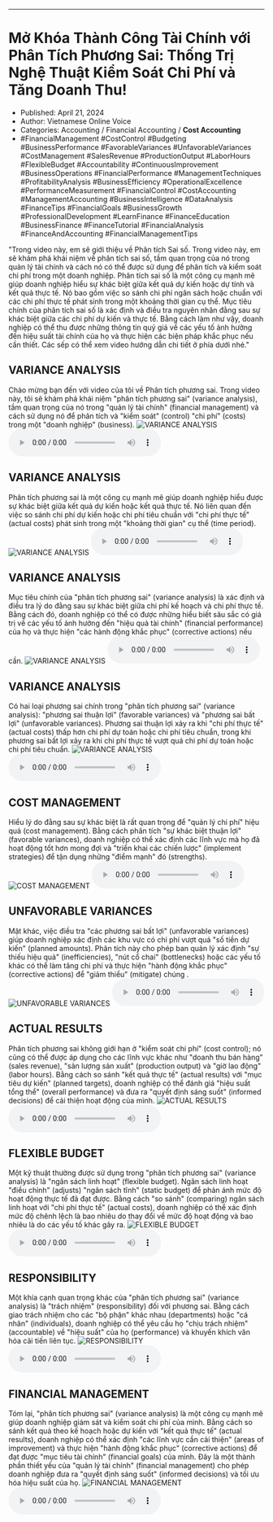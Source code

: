 
---

# Mở Khóa Thành Công Tài Chính với Phân Tích Phương Sai: Thống Trị Nghệ Thuật Kiểm Soát Chi Phí và Tăng Doanh Thu!

- Published: April 21, 2024
- Author: Vietnamese Online Voice
- Categories: Accounting / Financial Accounting / **Cost Accounting**
- #FinancialManagement #CostControl #Budgeting #BusinessPerformance #FavorableVariances #UnfavorableVariances #CostManagement #SalesRevenue #ProductionOutput #LaborHours #FlexibleBudget #Accountability #ContinuousImprovement #BusinessOperations #FinancialPerformance #ManagementTechniques #ProfitabilityAnalysis #BusinessEfficiency #OperationalExcellence #PerformanceMeasurement #FinancialControl #CostAccounting #ManagementAccounting #BusinessIntelligence #DataAnalysis #FinanceTips #FinancialGoals #BusinessGrowth #ProfessionalDevelopment #LearnFinance #FinanceEducation #BusinessFinance #FinanceTutorial #FinancialAnalysis #FinanceAndAccounting #FinancialManagementTips

"Trong video này, em sẽ giới thiệu về Phân tích Sai số. Trong video này, em sẽ khám phá khái niệm về phân tích sai số, tầm quan trọng của nó trong quản lý tài chính và cách nó có thể được sử dụng để phân tích và kiểm soát chi phí trong một doanh nghiệp. Phân tích sai số là một công cụ mạnh mẽ giúp doanh nghiệp hiểu sự khác biệt giữa kết quả dự kiến hoặc dự tính và kết quả thực tế. Nó bao gồm việc so sánh chi phí ngân sách hoặc chuẩn với các chi phí thực tế phát sinh trong một khoảng thời gian cụ thể. Mục tiêu chính của phân tích sai số là xác định và điều tra nguyên nhân đằng sau sự khác biệt giữa các chi phí dự kiến và thực tế. Bằng cách làm như vậy, doanh nghiệp có thể thu được những thông tin quý giá về các yếu tố ảnh hưởng đến hiệu suất tài chính của họ và thực hiện các biện pháp khắc phục nếu cần thiết. Các sếp có thể xem video hướng dẫn chi tiết ở phía dưới nhé."


## VARIANCE ANALYSIS

Chào mừng bạn đến với video của tôi về Phân tích phương sai. Trong video này, tôi sẽ khám phá khái niệm "phân tích phương sai" (variance analysis), tầm quan trọng của nó trong "quản lý tài chính" (financial management) và cách sử dụng nó để phân tích và "kiểm soát" (control) "chi phí" (costs) trong một "doanh nghiệp" (business).
![VARIANCE ANALYSIS](https://http-archiver-apis-production-80.schnworks.com/storage/images/transitions/2024-04-21/transition--19864235734-Montserrat-ExtraBold-512DA8.jpg)
<audio controls>
    <source src="https://http-archiver-apis-production-80.schnworks.com/storage/audio/file-14403671053.mp3" type="audio/mpeg">
</audio>



## VARIANCE ANALYSIS

Phân tích phương sai là một công cụ mạnh mẽ giúp doanh nghiệp hiểu được sự khác biệt giữa kết quả dự kiến ​​hoặc kết quả thực tế. Nó liên quan đến việc so sánh chi phí dự kiến ​​hoặc chi phí tiêu chuẩn với "chi phí thực tế" (actual costs) phát sinh trong một "khoảng thời gian" cụ thể (time period).
![VARIANCE ANALYSIS](https://http-archiver-apis-production-80.schnworks.com/storage/images/transitions/2024-04-21/transition-6986753462-Montserrat-Regular-880E4F.jpg)
<audio controls>
    <source src="https://http-archiver-apis-production-80.schnworks.com/storage/audio/file-5501188983.mp3" type="audio/mpeg">
</audio>



## VARIANCE ANALYSIS

Mục tiêu chính của "phân tích phương sai" (variance analysis) là xác định và điều tra lý do đằng sau sự khác biệt giữa chi phí kế hoạch và chi phí thực tế. Bằng cách đó, doanh nghiệp có thể có được những hiểu biết sâu sắc có giá trị về các yếu tố ảnh hưởng đến "hiệu quả tài chính" (financial performance) của họ và thực hiện "các hành động khắc phục" (corrective actions) nếu cần.
![VARIANCE ANALYSIS](https://http-archiver-apis-production-80.schnworks.com/storage/images/transitions/2024-04-21/transition-5421633700-Montserrat-Bold-4A148C.jpg)
<audio controls>
    <source src="https://http-archiver-apis-production-80.schnworks.com/storage/audio/file-28871313123.mp3" type="audio/mpeg">
</audio>



## VARIANCE ANALYSIS

Có hai loại phương sai chính trong "phân tích phương sai" (variance analysis): "phương sai thuận lợi" (favorable variances) và "phương sai bất lợi" (unfavorable variances). Phương sai thuận lợi xảy ra khi "chi phí thực tế" (actual costs) thấp hơn chi phí dự toán hoặc chi phí tiêu chuẩn, trong khi phương sai bất lợi xảy ra khi chi phí thực tế vượt quá chi phí dự toán hoặc chi phí tiêu chuẩn.
![VARIANCE ANALYSIS](https://http-archiver-apis-production-80.schnworks.com/storage/images/transitions/2024-04-21/transition-6052965284-Montserrat-Medium-880E4F.jpg)
<audio controls>
    <source src="https://http-archiver-apis-production-80.schnworks.com/storage/audio/file-3774275594.mp3" type="audio/mpeg">
</audio>



## COST MANAGEMENT

Hiểu lý do đằng sau sự khác biệt là rất quan trọng để "quản lý chi phí" hiệu quả (cost management). Bằng cách phân tích "sự khác biệt thuận lợi" (favorable variances), doanh nghiệp có thể xác định các lĩnh vực mà họ đã hoạt động tốt hơn mong đợi và "triển khai các chiến lược" (implement strategies) để tận dụng những "điểm mạnh" đó (strengths).
![COST MANAGEMENT](https://http-archiver-apis-production-80.schnworks.com/storage/images/transitions/2024-04-21/transition--8041332310-Montserrat-Thin-4A148C.jpg)
<audio controls>
    <source src="https://http-archiver-apis-production-80.schnworks.com/storage/audio/file-7392218351.mp3" type="audio/mpeg">
</audio>



## UNFAVORABLE VARIANCES

Mặt khác, việc điều tra "các phương sai bất lợi" (unfavorable variances) giúp doanh nghiệp xác định các khu vực có chi phí vượt quá "số tiền dự kiến" (planned amounts). Phân tích này cho phép ban quản lý xác định "sự thiếu hiệu quả" (inefficiencies), "nút cổ chai" (bottlenecks) hoặc các yếu tố khác có thể làm tăng chi phí và thực hiện "hành động khắc phục" (corrective actions) để "giảm thiểu" (mitigate) chúng .
![UNFAVORABLE VARIANCES](https://http-archiver-apis-production-80.schnworks.com/storage/images/transitions/2024-04-21/transition-5539143182-Montserrat-Regular-9C27B0.jpg)
<audio controls>
    <source src="https://http-archiver-apis-production-80.schnworks.com/storage/audio/file-51693566566.mp3" type="audio/mpeg">
</audio>



## ACTUAL RESULTS

Phân tích phương sai không giới hạn ở "kiểm soát chi phí" (cost control); nó cũng có thể được áp dụng cho các lĩnh vực khác như "doanh thu bán hàng" (sales revenue), "sản lượng sản xuất" (production output) và "giờ lao động" (labor hours). Bằng cách so sánh "kết quả thực tế" (actual results) với "mục tiêu dự kiến" (planned targets), doanh nghiệp có thể đánh giá "hiệu suất tổng thể" (overall performance) và đưa ra "quyết định sáng suốt" (informed decisions) để cải thiện hoạt động của mình.
![ACTUAL RESULTS](https://http-archiver-apis-production-80.schnworks.com/storage/images/transitions/2024-04-21/transition--13264285330-Montserrat-Thin-283593.jpg)
<audio controls>
    <source src="https://http-archiver-apis-production-80.schnworks.com/storage/audio/file-26402336817.mp3" type="audio/mpeg">
</audio>



## FLEXIBLE BUDGET

Một kỹ thuật thường được sử dụng trong "phân tích phương sai" (variance analysis) là "ngân sách linh hoạt" (flexible budget). Ngân sách linh hoạt "điều chỉnh" (adjusts) "ngân sách tĩnh" (static budget) để phản ánh mức độ hoạt động thực tế đã đạt được. Bằng cách "so sánh" (comparing) ngân sách linh hoạt với "chi phí thực tế" (actual costs), doanh nghiệp có thể xác định mức độ chênh lệch là bao nhiêu do thay đổi về mức độ hoạt động và bao nhiêu là do các yếu tố khác gây ra.
![FLEXIBLE BUDGET](https://http-archiver-apis-production-80.schnworks.com/storage/images/transitions/2024-04-21/transition--6434623667-Montserrat-SemiBold-303F9F.jpg)
<audio controls>
    <source src="https://http-archiver-apis-production-80.schnworks.com/storage/audio/file-62047396443.mp3" type="audio/mpeg">
</audio>



## RESPONSIBILITY

Một khía cạnh quan trọng khác của "phân tích phương sai" (variance analysis) là "trách nhiệm" (responsibility) đối với phương sai. Bằng cách giao trách nhiệm cho các "bộ phận" khác nhau (departments) hoặc "cá nhân" (individuals), doanh nghiệp có thể yêu cầu họ "chịu trách nhiệm" (accountable) về "hiệu suất" của họ (performance) và khuyến khích văn hóa cải tiến liên tục.
![RESPONSIBILITY](https://http-archiver-apis-production-80.schnworks.com/storage/images/transitions/2024-04-21/transition--12460188946-Montserrat-ExtraBold-1A237E.jpg)
<audio controls>
    <source src="https://http-archiver-apis-production-80.schnworks.com/storage/audio/file-21122965847.mp3" type="audio/mpeg">
</audio>



## FINANCIAL MANAGEMENT

Tóm lại, "phân tích phương sai" (variance analysis) là một công cụ mạnh mẽ giúp doanh nghiệp giám sát và kiểm soát chi phí của mình. Bằng cách so sánh kết quả theo kế hoạch hoặc dự kiến ​​với "kết quả thực tế" (actual results), doanh nghiệp có thể xác định "các lĩnh vực cần cải thiện" (areas of improvement) và thực hiện "hành động khắc phục" (corrective actions) để đạt được "mục tiêu tài chính" (financial goals) của mình. Đây là một thành phần thiết yếu của "quản lý tài chính" (financial management) cho phép doanh nghiệp đưa ra "quyết định sáng suốt" (informed decisions) và tối ưu hóa hiệu suất của họ.
![FINANCIAL MANAGEMENT](https://http-archiver-apis-production-80.schnworks.com/storage/images/transitions/2024-04-21/transition-33109612603-Montserrat-Bold-4A148C.jpg)
<audio controls>
    <source src="https://http-archiver-apis-production-80.schnworks.com/storage/audio/file-17939086824.mp3" type="audio/mpeg">
</audio>

